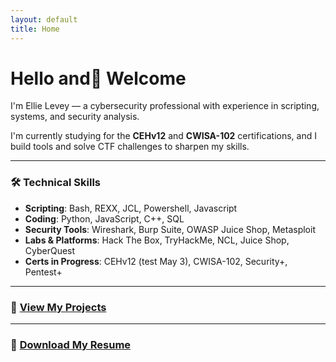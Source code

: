 ```yaml
---
layout: default
title: Home
---
```


# Hello and👋 Welcome

I'm Ellie Levey — a cybersecurity professional with experience in scripting, systems, and security analysis.

I'm currently studying for the **CEHv12** and **CWISA-102** certifications, and I build tools and solve CTF challenges to sharpen my skills.

---

### 🛠️ Technical Skills

- **Scripting**: Bash, REXX, JCL, Powershell, Javascript
- **Coding**:  Python, JavaScript, C++, SQL
- **Security Tools**: Wireshark, Burp Suite, OWASP Juice Shop, Metasploit
- **Labs & Platforms**: Hack The Box, TryHackMe, NCL, Juice Shop, CyberQuest
- **Certs in Progress**: CEHv12 (test May 3), CWISA-102, Security+, Pentest+

---

### 📁 [View My Projects](projects.md)

---

### 📄 [Download My Resume](resume.pdf)
